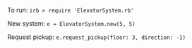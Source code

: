 To run: `irb > require 'ElevatorSystem.rb'`

New system: `e = ElevatorSystem.new(5, 5)`

Request pickup: `e.request_pickup(floor: 3, direction: -1)`